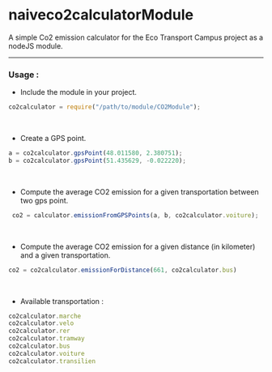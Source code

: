 # naiveco2calculatorModule
A simple Co2 emission calculator for the Eco Transport Campus project as a nodeJS module.
*****
### Usage : 
* Include the module in your project.<br>
```javascript 
co2calculator = require("/path/to/module/CO2Module");
```
<br>

* Create a GPS point.<br>
```javascript
a = co2calculator.gpsPoint(48.011580, 2.380751);
b = co2calculator.gpsPoint(51.435629, -0.022220);
```
<br>

* Compute the average CO2 emission for a given transportation between two gps point.
```javascript
 co2 = calculator.emissionFromGPSPoints(a, b, co2calculator.voiture);
```
<br>

* Compute the average CO2 emission for a given distance (in kilometer) and a given transportation.
```javascript
co2 = co2calculator.emissionForDistance(661, co2calculator.bus)
```
<br>
 
* Available transportation :
```javascript
co2calculator.marche
co2calculator.velo
co2calculator.rer
co2calculator.tramway  
co2calculator.bus
co2calculator.voiture
co2calculator.transilien
 ```
